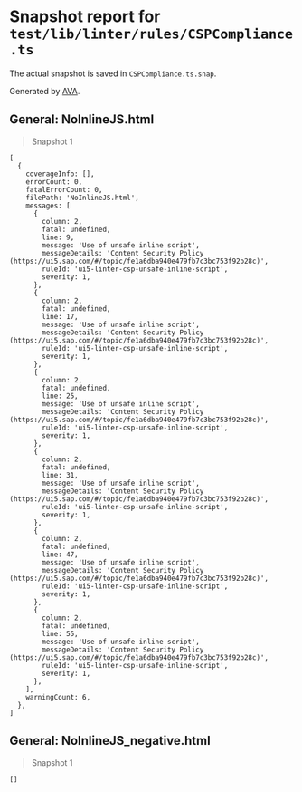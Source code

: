 # Snapshot report for `test/lib/linter/rules/CSPCompliance.ts`

The actual snapshot is saved in `CSPCompliance.ts.snap`.

Generated by [AVA](https://avajs.dev).

## General: NoInlineJS.html

> Snapshot 1

    [
      {
        coverageInfo: [],
        errorCount: 0,
        fatalErrorCount: 0,
        filePath: 'NoInlineJS.html',
        messages: [
          {
            column: 2,
            fatal: undefined,
            line: 9,
            message: 'Use of unsafe inline script',
            messageDetails: 'Content Security Policy (https://ui5.sap.com/#/topic/fe1a6dba940e479fb7c3bc753f92b28c)',
            ruleId: 'ui5-linter-csp-unsafe-inline-script',
            severity: 1,
          },
          {
            column: 2,
            fatal: undefined,
            line: 17,
            message: 'Use of unsafe inline script',
            messageDetails: 'Content Security Policy (https://ui5.sap.com/#/topic/fe1a6dba940e479fb7c3bc753f92b28c)',
            ruleId: 'ui5-linter-csp-unsafe-inline-script',
            severity: 1,
          },
          {
            column: 2,
            fatal: undefined,
            line: 25,
            message: 'Use of unsafe inline script',
            messageDetails: 'Content Security Policy (https://ui5.sap.com/#/topic/fe1a6dba940e479fb7c3bc753f92b28c)',
            ruleId: 'ui5-linter-csp-unsafe-inline-script',
            severity: 1,
          },
          {
            column: 2,
            fatal: undefined,
            line: 31,
            message: 'Use of unsafe inline script',
            messageDetails: 'Content Security Policy (https://ui5.sap.com/#/topic/fe1a6dba940e479fb7c3bc753f92b28c)',
            ruleId: 'ui5-linter-csp-unsafe-inline-script',
            severity: 1,
          },
          {
            column: 2,
            fatal: undefined,
            line: 47,
            message: 'Use of unsafe inline script',
            messageDetails: 'Content Security Policy (https://ui5.sap.com/#/topic/fe1a6dba940e479fb7c3bc753f92b28c)',
            ruleId: 'ui5-linter-csp-unsafe-inline-script',
            severity: 1,
          },
          {
            column: 2,
            fatal: undefined,
            line: 55,
            message: 'Use of unsafe inline script',
            messageDetails: 'Content Security Policy (https://ui5.sap.com/#/topic/fe1a6dba940e479fb7c3bc753f92b28c)',
            ruleId: 'ui5-linter-csp-unsafe-inline-script',
            severity: 1,
          },
        ],
        warningCount: 6,
      },
    ]

## General: NoInlineJS_negative.html

> Snapshot 1

    []
